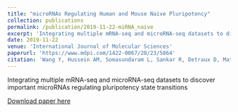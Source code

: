 ```yaml
---
title: "microRNAs Regulating Human and Mouse Naive Pluripotency"
collection: publications
permalink: /publication/2019-11-22-miRNA_naive
excerpt: 'Integrating multiple mRNA-seq and microRNA-seq datasets to discover important microRNAs regulating pluripotency state transitions'
date: 2019-11-22
venue: 'International Journal of Molecular Sciences'
paperurl: 'https://www.mdpi.com/1422-0067/20/23/5864'
citation: 'Wang Y, Hussein AM, Somasundaram L, Sankar R, Detraux D, Mathieu J, Ruohola-Baker H: microRNAs regulating human and mouse naive pluripotency. Int J Mol Sci. 20:10.3390/ijms20235864, 2019'
---
```

Integrating multiple mRNA-seq and microRNA-seq datasets to discover important microRNAs regulating pluripotency state transitions

[Download paper here](https://www.mdpi.com/1422-0067/20/23/5864)
